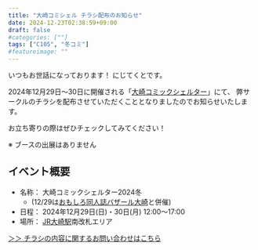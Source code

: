```yaml
---
title: "大崎コミシェル チラシ配布のお知らせ"
date: 2024-12-23T02:38:59+09:00
draft: false
#categories: [""]
tags: ["C105", "冬コミ"]
#featureimage: ""
---
```


いつもお世話になっております！ にじてくとです。

2024年12月29日〜30日に開催される「[大崎コミックシェルター](https://comishel.osaki.style/)」にて、
弊サークルのチラシを配布させていただくこととなりましたのでお知らせいたします。

お立ち寄りの際はぜひチェックしてみてください！

※ ブースの出展はありません

## イベント概要

- 名称： 大崎コミックシェルター2024冬 
  - (12/29は[おもしろ同人誌バザール大崎](https://hanmoto1.wixsite.com/omobazapetit)と併催)
- 日程： 2024年12月29日(日)・30日(月) 12:00〜17:00
- 場所： [JR大崎駅](https://www.jreast.co.jp/estation/stations/319.html)南改札エリア


[＞＞ チラシの内容に関するお問い合わせはこちら](https://tayori.com/form/77947e5dc4b5f590517b0cc3ed6038aeed5ddb1f)
